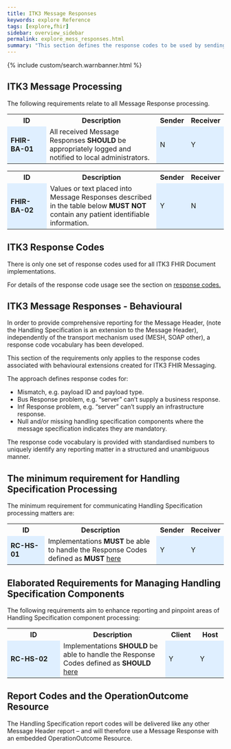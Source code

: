 ```yaml
---
title: ITK3 Message Responses
keywords: explore Reference
tags: [explore,fhir]
sidebar: overview_sidebar
permalink: explore_mess_responses.html
summary: "This section defines the response codes to be used by sending and receiving systems, e.g. the response codes include i) an inability to validate a message, ii) clinical level failure, iii) an inability to process a message etc. There will only be a maximum of 2 Message Responses, each containing a maximum of one Response Code."
---
```


{% include custom/search.warnbanner.html %}

## ITK3 Message Processing ##

The following requirements relate to all Message Response processing.

<table style="width:100%;max-width: 100%;">
<tr>
<th width="20%">ID</th>
<th width="60%">Description</th>
<th width="10%">Sender</th>
<th width="10%">Receiver</th>
</tr>
<tr>
<td bgcolor="#dfefff"><b>FHIR-BA-01</b></td>
<td>All received Message Responses <b>SHOULD</b> be appropriately logged and notified to local administrators.</td>
<td bgcolor="#dfefff">N</td>
<td bgcolor="#dfefff">Y</td>
</tr>
</table> 

<table style="width:100%;max-width: 100%;">
<tr>
<th width="20%">ID</th>
<th width="60%">Description</th>
<th width="10%">Sender</th>
<th width="10%">Receiver</th>
</tr>
<tr>
<td bgcolor="#dfefff"><b>FHIR-BA-02</b></td>
<td>Values or text placed into Message Responses described in the table below <b>MUST NOT</b> contain any patient identifiable information.</td>
<td bgcolor="#dfefff">Y</td>
<td bgcolor="#dfefff">N</td>
</tr>
</table> 

## ITK3 Response Codes ##

There is only one set of response codes used for all ITK3 FHIR Document implementations.

For details of the response code usage see the section on [response codes.](explore_response_codes.html)

## ITK3 Message Responses - Behavioural ## 


In order to provide comprehensive reporting for the Message Header, (note the Handling Specification is an extension to the Message Header), independently of the transport mechanism used (MESH, SOAP other), a response code vocabulary has been developed. 

This section of the requirements only applies to the response codes associated with behavioural extensions created for ITK3 FHIR Messaging.

The approach defines response codes for:
- Mismatch, e.g. payload ID and payload type.
- Bus Response problem, e.g. “server” can’t supply a business response.
- Inf Response problem, e.g. “server” can’t supply an infrastructure response.
- Null and/or missing handling specification components where the message specification indicates they are mandatory.

The response code vocabulary is provided with standardised numbers to uniquely identify any reporting matter in a structured and unambiguous manner.

## The minimum requirement for Handling Specification Processing ##

The minimum requirement for communicating Handling Specification processing matters are:

<table style="width:100%;max-width: 100%;">
<tr>
<th width="20%">ID</th>
<th width="60%">Description</th>
<th width="10%">Sender</th>
<th width="10%">Receiver</th>
</tr>
<tr>
<td bgcolor="#dfefff"><b>RC-HS-01</b></td>
<td>Implementations <b>MUST</b> be able to handle the Response Codes defined as <b>MUST</b> <a href="explore_response_structure.html">here</a></td>
<td bgcolor="#dfefff">Y</td>
<td bgcolor="#dfefff">Y</td>
</tr>
</table> 

## Elaborated Requirements for Managing Handling Specification Components ##

The following requirements aim to enhance reporting and pinpoint areas of Handling Specification component processing:

<table style="width:100%;max-width: 100%;">
<tr>
<th width="20%">ID</th>
<th width="40%">Description</th>
<th width="10%">Client</th>
<th width="10%">Host</th>
</tr>
<tr>
<td bgcolor="#dfefff"><b>RC-HS-02</b></td>
<td>Implementations <b>SHOULD</b> be able to handle the Response Codes defined as <b>SHOULD</b> <a href="explore_response_structure.html">here</a></td>
<td bgcolor="#dfefff">Y</td>
<td bgcolor="#dfefff">Y</td>
</tr>
</table> 

## Report Codes and the OperationOutcome Resource ##

The Handling Specification report codes will be delivered like any other Message Header report – and will therefore use a Message Response with an embedded OperationOutcome Resource.